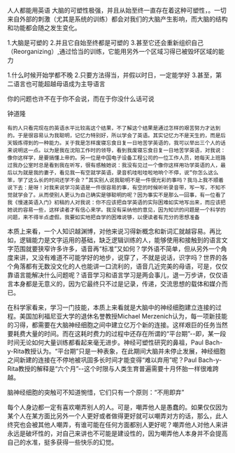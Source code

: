 人人都能用英语
大脑的可塑性极强，并且从始至终一直存在着这种可塑性，。一切来自外部的刺激（尤其是系统的训练）都会对我们的大脑产生影响，而大脑的结构和功能都会随之发生变化。

1.大脑是可塑的
2.并且它自始至终都是可塑的
3.甚至它还会重新组织自己（Reorganizing）,通过恰当的训练，它能用另外一个区域习得已被毁坏区域的能力

1.什么时候开始学都不晚
2.只要方法得当，并假以时日，一定能学好
3.甚至，第二语言也可能超越母语成为主导语言

你的问题也许不在于你不会说，而在于你没什么话可说

钟道隆
```
有的人只看完现在的英语水平比较高这个结果，不了解这个结果是通过怎样的艰苦努力才达到的。于是很容易认为我聪明，记忆力特别好，所以学会了英语。其实记忆力不是天生的，而是后天锻炼得到的一种能力。关于我是怎样废寝忘食日复一日地苦学英语的，我可以举出三个人的话来说明这一点。以为是我在沈阳工作时的领导，看到我废寝忘食日复一日地苦学英语，对我说：像你这样学，是要搞懂上帝的。另一位是中国电子设备工程公司的一位工作人员，她每天上班路过我办公室时总是看到我在听写，很有感触她说：我没有见过一个像你这样用功学英语的人，最后以为就是我的妻子，看见我一有空就学英语，录音机哇啦哇啦地响个不停，说“你怎么这么笨，学了这么长的时间还学不会？”其实别人说我聪明不是一件很光彩的事吗？我马上我不顺着说下去：是呀！对我来说学习英语是一件很容易的事，有空的时候听听录音带，写一写，不知不觉就学会了。从而使别人更认为自己确实是够聪明的呢？因为事实不是那么一回事，有一位看了我《慢速英语入门》初稿的人对我说：你不应该把自学英语的实际困难如实地写出来，而应该把她说的容易一些，这样读者才有信心来学。我没有采纳他的意见，因为知识的问题是一个科学的问题，来不得半点虚假。我要如实地把自学的困难说够，以便读者有充分的思想准备
```

本质上来看，一个人知识越渊博，对他来说习得新概念和新词汇就越容易。再比如，逻辑能力是文字运用的基础，缺乏逻辑训练的人，能够使用和接触到的语言文字范围就要狭窄许多许多，语音再“标准”又如何？学外语不简单，但从另外一个角度来讲，又没有难道不可能学好的地步，说穿了，不就是说话，识字吗？世界的各个角落都有无数没文化的人也能讲一口流利的，语音几近完美的母语，可是，仅仅靠语言能解决什么问题呢？语音学习和语言学习是两会事儿，退一万步讲，仅仅语言本身都是无意义的，因为它最终只不过是记录，传递，交流思想的载体和媒介而已。

在科学家看来，学习一门技能，本质上来看就是大脑中的神经细胞建立连接的过程。美国加利福尼亚大学的退休名誉教授Michael Merzenich认为，每一项新技能的习得，都需要在大脑神经细胞之间中建立亿万个新的连接。这样艰巨的任务当然要耗费大量的时间。而在这耗时费力的过程中还存在所谓的“平台期”--即，某一段时间无论如何大量训练都看起来毫无进步。神经可塑性研究的鼻祖，Paul Bach-y-Rita教授认为。“平台期”只是一种表象，在此期间大脑并未停止发展，神经细胞之间新建的连接在不停地被巩固多长时间才能变得“难以弃用”呢？Paul Bach-y-Rita教授的解释是“六个月”--这个时限与人类生育普遍需要十月怀胎一样很难跨越。

脑神经细胞的突触可不知道惋惜，它们只有一个原则：“不用即弃”

每个人身边都一定有喜欢嘲弄别人的人。可是，嘲弄他人是愚蠢的。如果仅仅因为某个人在某方面比另外一个人更好或者做得更好就可以嘲弄对方的话，那么，此人终究也会被其他人嘲弄，有谁可能在任何方面都别人更好呢？嘲弄他人对他人来讲永远是破坏性的，对自己来讲也不可能是建设性的，因为嘲弄他人本身并不会提高自己的水准，挺多获得一些快乐的幻觉。



